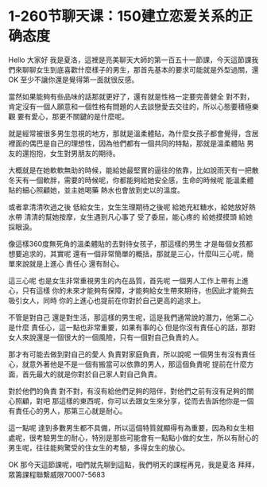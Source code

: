 # 1-260节聊天课：150建立恋爱关系的正确态度

Hello 大家好 我是夏洛，這裡是亮美聊天大師的第一百五十一節課，今天這節課我們來聊聊女生到底喜歡什麼樣子的男生，那首先基本的要求可能就是外型過關，還OK 至少不讓你還是覺得第一面就很反感。

當然如果能夠有些品味的話那就更好了，還有就是性格一定要完善健全 對不對，肯定沒有一個人願意和一個性格有問題的人去談戀愛去交往的，所以心態要積極樂觀 要有愛心，那更不關鍵的是什麼呢。

就是經常被很多男生忽視的地方，那就是溫柔體貼，為什麼女孩子都會覺得，含居裡面的偶巴是自己的理想性，因為他們都有一個共同的特點，那就是溫柔體貼 男友的還抱抱，女生對男朋友的期待。

大概就是在她軟軟無助的時候，能給她最堅實的逼往的依靠，比如說雨天有一把散 冬天有一個軟胖，需要的時候呢，你都能夠給她安全感，生命的時候呢 能溫柔體貼的細心照顧她，並主她喝藥 熱水也會放到史以的溫度。

或者拿清清吹過之後 低給女生，女生生理期待之後呢 給她充紅糖水，給她放好熱水帶 清清的幫她按摩，女生遇到凡心事了 受了委屈，能心疼的 給她摸摸頭 給她採眼淚。

像這樣360度無死角的溫柔體貼的去對待女孩子，那這樣的男生 才是每個女孩都想要追求的，其實呢 還有一個非常簡單的概括，那就是三心，什麼叫三心呢，簡單來說就是上進心 責任心 還有耐心。

這三心呢 也是女生非常重視男生的內在品質，首先呢 一個男人工作上帶有上進心，只有這樣 你的未來才能夠有保障，才能夠給女生帶來期待，也因此才能夠去吸引女人，同時 你的上進心也提前在你對於自己更高的追求上。

不管是對自己 還是對生活，那這樣的男生呢，這是我們通常說的潛力，他第二心是什麼 責任心，這一點也非常重要，如果有事的心 但是你沒有責任心的話，那對女人來說還是一個很大的一個風險，只有一個對自己負責的人。

那才有可能去做到對自己的愛人 負責對家庭負責，所以說呢 一個男生有沒有責任心，就意外著他是不是一個有搬當可以依靠的男人，那這個負責呢 提前在什麼方面，首先最大的就是你對於自己家人對自己負責。

對於他們的負責 對不對，有沒有給他們足夠的陪伴，對他們之前有沒有足夠的關心照顧，對吧 那這樣的東西呢，你可以去跟女生來分享，從而去告訴他你是一個有責任心的男人，那第三心就是耐心。

這一點呢 達到多數男生都不具備，所以這個特質就顯得有為重要，因為和女生相處呢，很考驗男生的耐心，特別是那些可能會有一點點小做的女生，所以有耐心的男生呢，往往能夠驚受的住女生的考驗，多得女生的放心。

OK 那今天這節課呢，咱們就先聊到這點，我們明天的課程再見，我是夏洛 拜拜，眾籌課程聯繫威限70007-5683